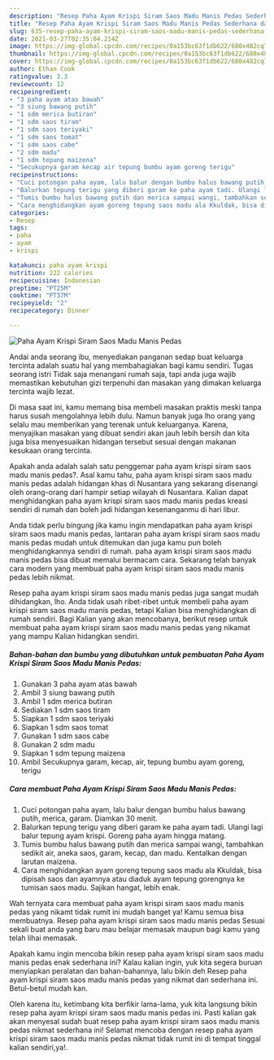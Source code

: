 ```yaml
---
description: "Resep Paha Ayam Krispi Siram Saos Madu Manis Pedas Sederhana dan Mudah Dibuat"
title: "Resep Paha Ayam Krispi Siram Saos Madu Manis Pedas Sederhana dan Mudah Dibuat"
slug: 635-resep-paha-ayam-krispi-siram-saos-madu-manis-pedas-sederhana-dan-mudah-dibuat
date: 2021-03-27T02:35:04.214Z
image: https://img-global.cpcdn.com/recipes/0a153bc63f1db622/680x482cq70/paha-ayam-krispi-siram-saos-madu-manis-pedas-foto-resep-utama.jpg
thumbnail: https://img-global.cpcdn.com/recipes/0a153bc63f1db622/680x482cq70/paha-ayam-krispi-siram-saos-madu-manis-pedas-foto-resep-utama.jpg
cover: https://img-global.cpcdn.com/recipes/0a153bc63f1db622/680x482cq70/paha-ayam-krispi-siram-saos-madu-manis-pedas-foto-resep-utama.jpg
author: Ethan Cook
ratingvalue: 3.3
reviewcount: 12
recipeingredient:
- "3 paha ayam atas bawah"
- "3 siung bawang putih"
- "1 sdm merica butiran"
- "1 sdm saos tiram"
- "1 sdm saos teriyaki"
- "1 sdm saos tomat"
- "1 sdm saos cabe"
- "2 sdm madu"
- "1 sdm tepung maizena"
- "Secukupnya garam kecap air tepung bumbu ayam goreng terigu"
recipeinstructions:
- "Cuci potongan paha ayam, lalu balur dengan bumbu halus bawang putih, merica, garam. Diamkan 30 menit."
- "Balurkan tepung terigu yang diberi garam ke paha ayam tadi. Ulangi lagi balur tepung ayam krispi. Goreng paha ayam hingga matang."
- "Tumis bumbu halus bawang putih dan merica sampai wangi, tambahkan sedikit air, aneka saos, garam, kecap, dan madu. Kentalkan dengan larutan maizena."
- "Cara menghidangkan ayam goreng tepung saos madu ala Kkuldak, bisa dipisah saos dan ayamnya atau diaduk ayam tepung gorengnya ke tumisan saos madu. Sajikan hangat, lebih enak."
categories:
- Resep
tags:
- paha
- ayam
- krispi

katakunci: paha ayam krispi 
nutrition: 222 calories
recipecuisine: Indonesian
preptime: "PT25M"
cooktime: "PT37M"
recipeyield: "2"
recipecategory: Dinner

---
```



![Paha Ayam Krispi Siram Saos Madu Manis Pedas](https://img-global.cpcdn.com/recipes/0a153bc63f1db622/680x482cq70/paha-ayam-krispi-siram-saos-madu-manis-pedas-foto-resep-utama.jpg)

Andai anda seorang ibu, menyediakan panganan sedap buat keluarga tercinta adalah suatu hal yang membahagiakan bagi kamu sendiri. Tugas seorang istri Tidak saja menangani rumah saja, tapi anda juga wajib memastikan kebutuhan gizi terpenuhi dan masakan yang dimakan keluarga tercinta wajib lezat.

Di masa  saat ini, kamu memang bisa membeli masakan praktis meski tanpa harus susah mengolahnya lebih dulu. Namun banyak juga lho orang yang selalu mau memberikan yang terenak untuk keluarganya. Karena, menyajikan masakan yang dibuat sendiri akan jauh lebih bersih dan kita juga bisa menyesuaikan hidangan tersebut sesuai dengan makanan kesukaan orang tercinta. 



Apakah anda adalah salah satu penggemar paha ayam krispi siram saos madu manis pedas?. Asal kamu tahu, paha ayam krispi siram saos madu manis pedas adalah hidangan khas di Nusantara yang sekarang disenangi oleh orang-orang dari hampir setiap wilayah di Nusantara. Kalian dapat menghidangkan paha ayam krispi siram saos madu manis pedas kreasi sendiri di rumah dan boleh jadi hidangan kesenanganmu di hari libur.

Anda tidak perlu bingung jika kamu ingin mendapatkan paha ayam krispi siram saos madu manis pedas, lantaran paha ayam krispi siram saos madu manis pedas mudah untuk ditemukan dan juga kamu pun boleh menghidangkannya sendiri di rumah. paha ayam krispi siram saos madu manis pedas bisa dibuat memalui bermacam cara. Sekarang telah banyak cara modern yang membuat paha ayam krispi siram saos madu manis pedas lebih nikmat.

Resep paha ayam krispi siram saos madu manis pedas juga sangat mudah dihidangkan, lho. Anda tidak usah ribet-ribet untuk membeli paha ayam krispi siram saos madu manis pedas, tetapi Kalian bisa menghidangkan di rumah sendiri. Bagi Kalian yang akan mencobanya, berikut resep untuk membuat paha ayam krispi siram saos madu manis pedas yang nikamat yang mampu Kalian hidangkan sendiri.

<!--inarticleads1-->

##### Bahan-bahan dan bumbu yang dibutuhkan untuk pembuatan Paha Ayam Krispi Siram Saos Madu Manis Pedas:

1. Gunakan 3 paha ayam atas bawah
1. Ambil 3 siung bawang putih
1. Ambil 1 sdm merica butiran
1. Sediakan 1 sdm saos tiram
1. Siapkan 1 sdm saos teriyaki
1. Siapkan 1 sdm saos tomat
1. Gunakan 1 sdm saos cabe
1. Gunakan 2 sdm madu
1. Siapkan 1 sdm tepung maizena
1. Ambil Secukupnya garam, kecap, air, tepung bumbu ayam goreng, terigu




<!--inarticleads2-->

##### Cara membuat Paha Ayam Krispi Siram Saos Madu Manis Pedas:

1. Cuci potongan paha ayam, lalu balur dengan bumbu halus bawang putih, merica, garam. Diamkan 30 menit.
1. Balurkan tepung terigu yang diberi garam ke paha ayam tadi. Ulangi lagi balur tepung ayam krispi. Goreng paha ayam hingga matang.
1. Tumis bumbu halus bawang putih dan merica sampai wangi, tambahkan sedikit air, aneka saos, garam, kecap, dan madu. Kentalkan dengan larutan maizena.
1. Cara menghidangkan ayam goreng tepung saos madu ala Kkuldak, bisa dipisah saos dan ayamnya atau diaduk ayam tepung gorengnya ke tumisan saos madu. Sajikan hangat, lebih enak.




Wah ternyata cara membuat paha ayam krispi siram saos madu manis pedas yang nikamt tidak rumit ini mudah banget ya! Kamu semua bisa membuatnya. Resep paha ayam krispi siram saos madu manis pedas Sesuai sekali buat anda yang baru mau belajar memasak maupun bagi kamu yang telah lihai memasak.

Apakah kamu ingin mencoba bikin resep paha ayam krispi siram saos madu manis pedas enak sederhana ini? Kalau kalian ingin, yuk kita segera buruan menyiapkan peralatan dan bahan-bahannya, lalu bikin deh Resep paha ayam krispi siram saos madu manis pedas yang nikmat dan sederhana ini. Betul-betul mudah kan. 

Oleh karena itu, ketimbang kita berfikir lama-lama, yuk kita langsung bikin resep paha ayam krispi siram saos madu manis pedas ini. Pasti kalian gak akan menyesal sudah buat resep paha ayam krispi siram saos madu manis pedas nikmat sederhana ini! Selamat mencoba dengan resep paha ayam krispi siram saos madu manis pedas nikmat tidak rumit ini di tempat tinggal kalian sendiri,ya!.

